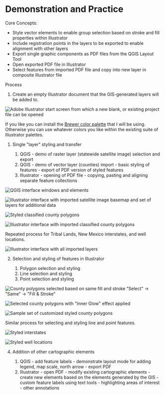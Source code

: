 # Demonstration and Practice

Core Concepts:
 - Style vector elements to enable group selection based on stroke and fill properties within Illustrator
 - Include registration points in the layers to be exported to enable alignment with other layers
 - Export single graphic components as PDF files from the QGIS Layout Tool
 - Open exported PDF file in Illustrator
 - Select features from imported PDF file and copy into new layer in composite Illustrator file

Process

1. Create an empty Illustrator document that the GIS-generated layers will be added to. 

![Adobe Illustrator start screen from which a new blank, or existing project file can be opened](images/2022-04-13_23-32-09.807.png)

If you like you can install the [Brewer color palette](http://mkweb.bcgsc.ca/brewer/) that I will be using. Otherwise you can use whatever colors you like within the existing suite of Illustrator palettes. 

1. Single "layer" styling and transfer

	1. QGIS - demo of raster layer (statewide satellite image) selection and export
	1. QGIS - demo of vector layer (counties) import - basic styling of features - export of PDF version of styled features		
	2. Illustrator - opening of PDF file - copying, pasting and aligning separate feature collections

![QGIS interface windows and elements](images/2022-04-13_23-38-38.png)

![Illustrator interface with imported satellite image basemap and set of layers for additional data](images/2022-04-14_02-39-34.984.png)

![Styled classified county polygons](images/2022-04-14_02-49-04.792.png)

![Illustrator interface with imported classified county polygons](images/2022-04-14_03-04-59.632.png)

Repeated process for Tribal Lands, New Mexico interstates, and well locations. 

![Illustrator interface with all imported layers](images/2022-04-14_03-29-06.595.png)

2. Selection and styling of features in Illustrator

	1. Polygon selection and styling
	2. Line selection and styling
	3. Point selection and styling

![County polygons selected based on same fill and stroke "Select" -> "Same" -> "Fill & Stroke"](images/2022-04-14_12-53-52.png)

![Selected county polygons with "Inner Glow" effect applied](images/2022-04-14_12-59-05.996.png)

![Sample set of customized styled county polygons](images/2022-04-14_13-20-13.455.png)

Similar process for selecting and styling line and point features. 

![Styled interstates](images/2022-04-14_13-46-31.954.png)

![Styled well locations](images/2022-04-14_15-28-32.441.png)
 
4. Addition of other cartographic elements

	1. QGIS - add feature labels - demonstrate layout mode for adding legend, map scale, north arrow - export PDF
	2. Illustrator - open PDF - modify existing cartographic elements - create new elements based on the elements generated by the GIS - custom feature labels using text tools - highlighting areas of interest - other annotations

